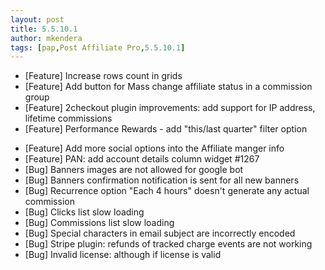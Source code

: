 ```yaml
---
layout: post
title: 5.5.10.1
author: mkendera
tags: [pap,Post Affiliate Pro,5.5.10.1]
---
```


- [Feature] Increase rows count in grids
- [Feature] Add button for Mass change affiliate status in a commission group
- [Feature] 2checkout plugin improvements: add support for IP address, lifetime commissions
- [Feature] Performance Rewards - add "this/last quarter" filter option

<!--more-->

- [Feature] Add more social options into the Affiliate manger info
- [Feature] PAN: add account details column widget #1267
- [Bug] Banners images are not allowed for google bot
- [Bug] Banners confirmation notification is sent for all new banners
- [Bug] Recurrence option "Each 4 hours" doesn't generate any actual commission
- [Bug] Clicks list slow loading
- [Bug] Commissions list slow loading
- [Bug] Special characters in email subject are incorrectly encoded
- [Bug] Stripe plugin: refunds of tracked charge events are not working
- [Bug] Invalid license: although if license is valid
